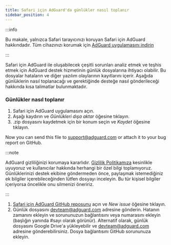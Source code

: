 ```yaml
---
title: Safari için AdGuard'da günlükler nasıl toplanır
sidebar_position: 4
---
```


:::info

Bu makale, yalnızca Safari tarayıcınızı koruyan Safari için AdGuard hakkındadır. Tüm cihazınızı korumak için [AdGuard uygulamasını indirin](https://agrd.io/download-kb-adblock)

:::

Safari için AdGuard ile oluşabilecek çeşitli sorunları analiz etmek ve teşhis etmek için AdGuard destek hizmetinin günlük dosyalarına ihtiyacı olabilir. Bu dosyalar hataların ve diğer yazılım olaylarının kayıtlarını içerir. Aşağıda günlüklerin nasıl toplanacağı ve gerektiğinde desteğe nasıl gönderileceği hakkında kısa talimatlar bulunmaktadır.

### Günlükler nasıl toplanır

1. Safari için AdGuard uygulamasını açın.
2. Aşağı kaydırın ve _Günlükleri dışa aktar_ öğesine tıklayın.
3. .zip dosyasını kaydetmek için bir konum seçin ve _Kaydet_ öğesine tıklayın.

Now you can send this file to support@adguard.com or attach it to your bug report on GitHub.

:::note

AdGuard gizliliğinizi korumaya kararlıdır. [Gizlilik Politikamıza](https://adguard.com/privacy/safari.html) kesinlikle uyuyoruz ve kullanıcılar hakkında herhangi bir özel bilgi toplamıyoruz. Günlüklerinizi destek ekibine göndermeden önce, paylaşmak istemediğiniz ek bilgiler içerebileceğinden lütfen dosyayı inceleyin. Bu tür kişisel bilgiler içeriyorsa öncelikle onu silmenizi öneririz.

:::

1. [Safari için AdGuard GitHub reposunu](https://github.com/AdguardTeam/AdGuardForSafari/issues) açın ve _New issue_ öğesine tıklayın.
2. Günlük dosyasını devteam@adguard.com adresine gönderin. Hatanın zamanını ekleyin ve sorununuzun bağlantısını veya numarasını ekleyin (başlığın yanında #sayı olarak görünür).
   Alternatif olarak, günlük dosyasını Google Drive'a yükleyebilir ve devteam@adguard.com adresine gönderebilirsiniz. Dosya bağlantısını GitHub sorununuza ekleyin.
